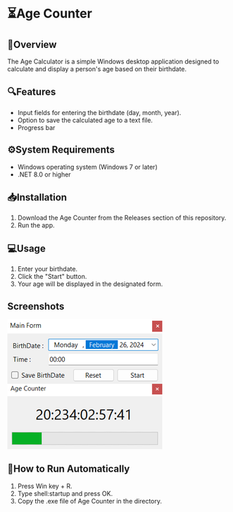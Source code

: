 # ⏳Age Counter

## 📄Overview
The Age Calculator is a simple Windows desktop application designed to calculate and display a person's age based on their birthdate.

## 🔍Features
- Input fields for entering the birthdate (day, month, year).
- Option to save the calculated age to a text file.
- Progress bar

## ⚙️System Requirements
- Windows operating system (Windows 7 or later)
- .NET 8.0 or higher

## 📥Installation
1. Download the Age Counter from the Releases section of this repository.
2. Run the app.

## 💻Usage
1. Enter your birthdate.
2. Click the "Start" button.
3. Your age will be displayed in the designated form.

## Screenshots
![Age Counter Screenshot](UI/screenshot.png)

## 💢How to Run Automatically
1. Press Win key + R.
2. Type shell:startup and press OK.
3. Copy the .exe file of Age Counter in the directory.
